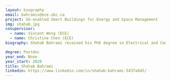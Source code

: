 ```yaml
---
layout: biography
email: bahramis@ece.ubc.ca
project: 5G-enabled Smart Buildings for Energy and Space Management
img: shahab.jpg
cosupervisor: 
  - name: Vincent Wong (ECE)
  - name: Christine Chen (ECE)
biography: Shahab Bahrami received his PhD degree in Electrical and Computer Engineering (ECE) from The University of British Columbia (UBC) in August 2017.  Shahab received various prestigious scholarships at UBC, including the distinguished and highly competitive UBC’s Four Year Fellowship (2013-2017) as well as the Graduate Support Initiative Award from the Faculty of Applied Science at UBC (2014-2017). Currently, Shahab is working as a postdoctoral fellow under the co-supervision of Professors Vincent Wong and Christine Chen. As a part of 5G-enabled Energy and Space Management project for Rogers Communications Inc., Shahab is designing data-driven algorithms for energy management in UBC campus buildings. Shahab’s research interests include energy management, 5G communication networks, power markets, demand side management, with applications to smart grid.

degree: Postdoc
year_end: None
year_start: 2020
title: Shahab Bahrami
linkedin: https://www.linkedin.com/in/shahab-bahrami-5437a845/
---
```

